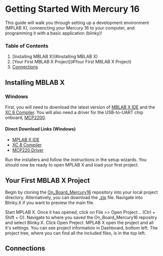 # Getting Started With Mercury 16

This guide will walk you through setting up a development environment (MPLAB X), connencting your Mercury 16 to your computer, and programming it with a basic application (blinky)!

### Table of Contents
1. [Installing MBLAB X](#installing MBLAB X)
2. [Your First MBLAB X Project](#Your First MBLAB X Project)
3. [Connections](#connections)

## Installing MBLAB X
### Windows
First, you will need to download the latest version of [MBLAB X IDE](http://www.microchip.com/pagehandler/en-us/family/mplabx/home.html) and the [XC 8 Compiler](http://www.microchip.com/pagehandler/en-us/devtools/mplabxc/home.html).  You will also need a driver for the USB-to-UART chip onboard, [MCP2200](http://www.microchip.com/wwwproducts/devices.aspx?dDocName=en546923).
#### Direct Download Links (Windows)
* [MPLAB X IDE](http://www.microchip.com/mplabx-ide-windows-installer)
* [XC 8 Compiler](http://www.microchip.com/mplabxc8windows)
* [MCP220 Driver](http://ww1.microchip.com/downloads/en/DeviceDoc/MCP2221%20Windows%20Driver%202014-10-09.zip)

Run the installers and follow the instructions in the setup wizards.  You should now be ready to open MPLAB X and load your first project.

## Your First MBLAB X Project
Begin by cloning the [On_Board_Mercury16]() repository into your local project directory.  Alternatively, you can download the [.zip]() file.  Navigate into Blinky.X if you want to preview the main file.  

Start MPLAB X.  Once it has opened, click on File >> Open Project... (Ctrl + Shift + O).  Navigate to where you saved the On_Board_Mercury16 repositry and select Blinky.X.  Click Open Preject.  MPLAB X open the project and all it's settings.  You can see project information in Dashboard, bottom left.  The project tree, where you can find all the included files, is in the top left.  

## Connections
